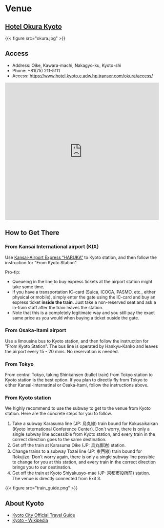 # Venue

## [Hotel Okura Kyoto](https://www.hotel.kyoto.e.adw.hp.transer.com/okura/)

{{< figure src="okura.jpg" >}}

## Access

- Address: Oike, Kawara-machi, Nakagyo-ku, Kyoto-shi
- Phone: +81(75) 211-5111
- Access: https://www.hotel.kyoto.e.adw.hp.transer.com/okura/access/
<iframe src="https://www.google.com/maps/embed?pb=!1m18!1m12!1m3!1d3267.7959289054!2d135.76728346548896!3d35.011813223999255!2m3!1f0!2f0!3f0!3m2!1i1024!2i768!4f13.1!3m3!1m2!1s0x6001088d630de605%3A0xab5683836afc0ba9!2z5Lqs6YO944Ob44OG44Or44Kq44O844Kv44Op!5e0!3m2!1sja!2sjp!4v1539851302828" width="100%" height="450" style="border:0;" allowfullscreen="" loading="lazy" referrerpolicy="no-referrer-when-downgrade"></iframe>

## How to Get There
### From Kansai International airport (KIX)
Use [Kansai-Airport Express “HARUKA”](https://www.westjr.co.jp/global/en/travel/shopping/access/train.html) to Kyoto station, and then follow the instruction for "From Kyoto Station".

Pro-tip:
- Queueing in the line to buy express tickets at the airport station might take some time.
- If you have a transportation IC-card (Suica, ICOCA, PASMO, etc., either physical or mobile), simply enter the gate using the IC-card and buy an express ticket **inside the train**. Just take a non-reserved seat and ask a in-train staff after the train leaves the station.
- Note that this is a completely legitimate way and you still pay the exact same price as you would when buying a ticket ouside the gate.

### From Osaka-Itami airport
Use a limousine bus to Kyoto station, and then follow the instruction for "From Kyoto Station".
The bus line is operated by Hankyu-Kanko and leaves the airport every 15 - 20 mins. No reservation is needed.

### From Tokyo
From central Tokyo, taking Shinkansen (bullet train) from Tokyo station to Kyoto station is the best option.
If you plan to directly fly from Tokyo to either Kansai-Internatinal or Osaka-Itami, follow the instructions above.

### From Kyoto station
We highly recommend to use the subway to get to the venue from Kyoto station.
Here are the concrete steps for you to follow.
1. Take a subway Karasuma line (JP: 烏丸線) train bound for Kokusaikaikan (Kyoto International Conference Center). Don't worry, there is only a single subway line accessible from Kyoto station, and every train in the correct direction goes to the same destination.
2. Get off the train at Karasuma Oike (JP: 烏丸御池) station.
3. Change trains to a subway Tozai line (JP: 東西線) train bound for Rokujizo. Don't worry again, there is only a single subway line possible to change for you at this station, and every train in the correct direction brings you to our destination.
4. Get off the train at Kyoto Shiyakusyo-mae (JP: 京都市役所前) station. The venue is directly connected from Exit 3.

{{< figure src="train_guide.png" >}}

## About Kyoto

- [Kyoto City Official Travel Guide](https://kyoto.travel/en/)
- [Kyoto - Wikipedia](https://en.wikipedia.org/wiki/Kyoto)
